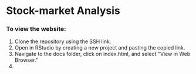# Stock-market Analysis

### To view the website: 
1. Clone the repository using the SSH link.
2. Open in RStudio by creating a new project and pasting the copied link.
3. Navigate to the docs folder, click on index.html, and select "View in Web Browser."
4.
